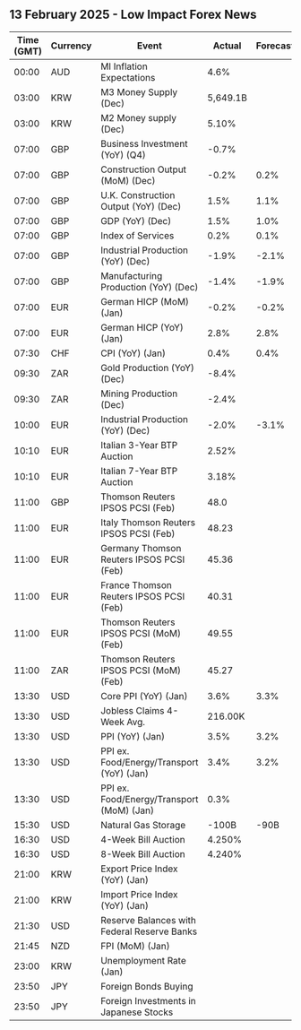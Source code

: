 ## 13 February 2025 - Low Impact Forex News

| Time (GMT) | Currency | Event | Actual | Forecast | Previous |
|------|----------|-------|--------|----------|----------|
| 00:00 | AUD | MI Inflation Expectations | 4.6% |  | 4.0% |
| 03:00 | KRW | M3 Money Supply (Dec) | 5,649.1B |  | 5,634.8B |
| 03:00 | KRW | M2 Money supply (Dec) | 5.10% |  | 5.60% |
| 07:00 | GBP | Business Investment (YoY) (Q4) | -0.7% |  | 4.4% |
| 07:00 | GBP | Construction Output (MoM) (Dec) | -0.2% | 0.2% | 0.6% |
| 07:00 | GBP | U.K. Construction Output (YoY) (Dec) | 1.5% | 1.1% | 1.0% |
| 07:00 | GBP | GDP (YoY) (Dec) | 1.5% | 1.0% | 1.1% |
| 07:00 | GBP | Index of Services | 0.2% | 0.1% | 0.0% |
| 07:00 | GBP | Industrial Production (YoY) (Dec) | -1.9% | -2.1% | -2.0% |
| 07:00 | GBP | Manufacturing Production (YoY) (Dec) | -1.4% | -1.9% | -1.1% |
| 07:00 | EUR | German HICP (MoM) (Jan) | -0.2% | -0.2% | 0.7% |
| 07:00 | EUR | German HICP (YoY) (Jan) | 2.8% | 2.8% | 2.8% |
| 07:30 | CHF | CPI (YoY) (Jan) | 0.4% | 0.4% | 0.6% |
| 09:30 | ZAR | Gold Production (YoY) (Dec) | -8.4% |  | -11.5% |
| 09:30 | ZAR | Mining Production (Dec) | -2.4% |  | -0.9% |
| 10:00 | EUR | Industrial Production (YoY) (Dec) | -2.0% | -3.1% | -1.8% |
| 10:10 | EUR | Italian 3-Year BTP Auction | 2.52% |  | 2.85% |
| 10:10 | EUR | Italian 7-Year BTP Auction | 3.18% |  | 3.49% |
| 11:00 | GBP | Thomson Reuters IPSOS PCSI (Feb) | 48.0 |  | 50.4 |
| 11:00 | EUR | Italy Thomson Reuters IPSOS PCSI (Feb) | 48.23 |  | 45.11 |
| 11:00 | EUR | Germany Thomson Reuters IPSOS PCSI (Feb) | 45.36 |  | 45.78 |
| 11:00 | EUR | France Thomson Reuters IPSOS PCSI (Feb) | 40.31 |  | 40.47 |
| 11:00 | EUR | Thomson Reuters IPSOS PCSI (MoM) (Feb) | 49.55 |  | 49.45 |
| 11:00 | ZAR | Thomson Reuters IPSOS PCSI (MoM) (Feb) | 45.27 |  | 48.29 |
| 13:30 | USD | Core PPI (YoY) (Jan) | 3.6% | 3.3% | 3.7% |
| 13:30 | USD | Jobless Claims 4-Week Avg. | 216.00K |  | 217.00K |
| 13:30 | USD | PPI (YoY) (Jan) | 3.5% | 3.2% | 3.5% |
| 13:30 | USD | PPI ex. Food/Energy/Transport (YoY) (Jan) | 3.4% | 3.2% | 3.5% |
| 13:30 | USD | PPI ex. Food/Energy/Transport (MoM) (Jan) | 0.3% |  | 0.4% |
| 15:30 | USD | Natural Gas Storage | -100B | -90B | -174B |
| 16:30 | USD | 4-Week Bill Auction | 4.250% |  | 4.250% |
| 16:30 | USD | 8-Week Bill Auction | 4.240% |  | 4.240% |
| 21:00 | KRW | Export Price Index (YoY) (Jan) |  |  | 10.7% |
| 21:00 | KRW | Import Price Index (YoY) (Jan) |  |  | 7.0% |
| 21:30 | USD | Reserve Balances with Federal Reserve Banks |  |  | 3.233T |
| 21:45 | NZD | FPI (MoM) (Jan) |  |  | 0.1% |
| 23:00 | KRW | Unemployment Rate (Jan) |  |  | 3.7% |
| 23:50 | JPY | Foreign Bonds Buying |  |  | -1,458.4B |
| 23:50 | JPY | Foreign Investments in Japanese Stocks |  |  | -315.2B |
